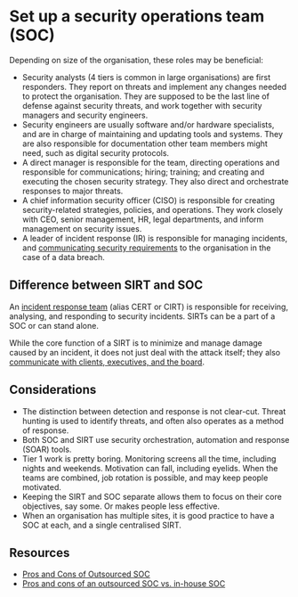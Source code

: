 # Set up a security operations team (SOC)

Depending on size of the organisation, these roles may be beneficial:

* Security analysts (4 tiers is common in large organisations) are first responders. They report on threats and implement any changes needed to protect the organisation. They are supposed to be the last line of defense against security threats, and work together with security managers and security engineers.
* Security engineers are usually software and/or hardware specialists, and are in charge of maintaining and updating tools and systems. They are also responsible for documentation other team members might need, such as digital security protocols.
* A direct manager is responsible for the team, directing operations and responsible for communications; hiring; training; and creating and executing the chosen security strategy. They also direct and orchestrate responses to major threats.
* A chief information security officer (CISO) is responsible for creating security-related strategies, policies, and operations. They work closely with CEO, senior management, HR, legal departments, and inform management on security issues.
* A leader of incident response (IR) is responsible for managing incidents, and [communicating security requirements](../teaming/blue/communications.md) to the organisation in the case of a data breach.

## Difference between SIRT and SOC

An [incident response team](sirt.md) (alias CERT or CIRT) is responsible for receiving, analysing, and responding to 
security incidents. SIRTs can be a part of a SOC or can stand alone.

While the core function of a SIRT is to minimize and manage damage caused by an incident, it does not just deal with 
the attack itself; they also [communicate with clients, executives, and the board](../teaming/blue/communications.md).

## Considerations

* The distinction between detection and response is not clear-cut. Threat hunting is used to identify threats, 
and often also operates as a method of response.
* Both SOC and SIRT use security orchestration, automation and response (SOAR) tools.
* Tier 1 work is pretty boring. Monitoring screens all the time, including nights and weekends. Motivation can fall, 
including eyelids. When the teams are combined, job rotation is possible, and may keep people motivated.
* Keeping the SIRT and SOC separate allows them to focus on their core objectives, say some. Or makes people less effective.
* When an organisation has multiple sites, it is good practice to have a SOC at each, and a single centralised SIRT.

## Resources

* [Pros and Cons of Outsourced SOC](https://computertech.com/blog/pros-cons-outsourced-soc)
* [Pros and cons of an outsourced SOC vs. in-house SOC](https://www.techtarget.com/searchsecurity/tip/In-house-vs-outsourced-cybersecurity-operations-center-capabilities)
